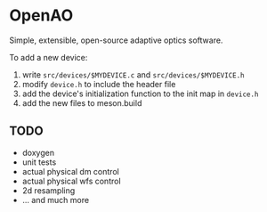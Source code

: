 OpenAO
======

Simple, extensible, open-source adaptive optics software.

To add a new device:

 1. write `src/devices/$MYDEVICE.c` and `src/devices/$MYDEVICE.h`
 2. modify `device.h` to include the header file
 3. add the device's initialization function to the init map in `device.h`
 4. add the new files to meson.build


TODO
----

- doxygen
- unit tests
- actual physical dm control
- actual physical wfs control
- 2d resampling
- ... and much more


